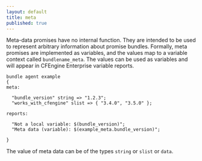 ```yaml
---
layout: default
title: meta
published: true
---
```


Meta-data promises have no internal function. They are intended to be used to
represent arbitrary information about promise bundles. Formally, meta promises
are implemented as variables, and the values map to a variable context called
`bundlename_meta`. The values can be used as variables and will appear in
CFEngine Enterprise variable reports.

```cf3
bundle agent example
{
meta:

  "bundle_version" string => "1.2.3";
  "works_with_cfengine" slist => { "3.4.0", "3.5.0" };

reports:

  "Not a local variable: $(bundle_version)";
  "Meta data (variable): $(example_meta.bundle_version)";

}
```

The value of meta data can be of the types `string` or `slist` or `data`.
